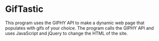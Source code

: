 # GifTastic
This program uses the GIPHY API to make a dynamic web page that populates with gifs of your choice. The program calls the GIPHY API and uses JavaScript and jQuery to change the HTML of the site.
